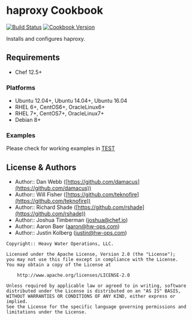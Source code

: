 # haproxy Cookbook

[![Build Status](https://travis-ci.org/sous-chefs/haproxy.svg?branch=master)](https://travis-ci.org/sous-chefs/haproxy) [![Cookbook Version](https://img.shields.io/cookbook/v/haproxy.svg)](https://supermarket.chef.io/cookbooks/haproxy)

Installs and configures haproxy.

## Requirements

- Chef 12.5+

### Platforms

- Ubuntu 12.04+, Ubuntu 14.04+, Ubuntu 16.04
- RHEL 6+, CentOS6+, OracleLinux6+
- RHEL 7+, CentOS7+, OracleLinux7+
- Debian 8+

### Examples
Please check for working examples in [TEST](./test/fixtures/cookbooks/test/)


## License & Authors

- Author:: Dan Webb ([https://github.com/damacus](https://github.com/damacus))
- Author:: Will Fisher ([https://github.com/teknofire](https://github.com/teknofire))
- Author:: Richard Shade ([https://github.com/rshade](https://github.com/rshade))
- Author:: Joshua Timberman ([joshua@chef.io](mailto:joshua@chef.io))
- Author:: Aaron Baer ([aaron@hw-ops.com](mailto:aaron@hw-ops.com))
- Author:: Justin Kolberg ([justin@hw-ops.com](mailto:justin@hw-ops.com))

```text
Copyright:: Heavy Water Operations, LLC.

Licensed under the Apache License, Version 2.0 (the "License");
you may not use this file except in compliance with the License.
You may obtain a copy of the License at

    http://www.apache.org/licenses/LICENSE-2.0

Unless required by applicable law or agreed to in writing, software
distributed under the License is distributed on an "AS IS" BASIS,
WITHOUT WARRANTIES OR CONDITIONS OF ANY KIND, either express or implied.
See the License for the specific language governing permissions and
limitations under the License.
```
